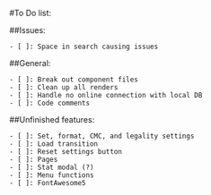 #To Do list:

##Issues:

	- [ ]: Space in search causing issues

##General:

	- [ ]: Break out component files
	- [ ]: Clean up all renders
	- [ ]: Handle no online connection with local DB
	- [ ]: Code comments

##Unfinished features:

	- [ ]: Set, format, CMC, and legality settings
	- [ ]: Load transition
	- [ ]: Reset settings button
	- [ ]: Pages
	- [ ]: Stat modal (?)
	- [ ]: Menu functions
	- [ ]: FontAwesome5
